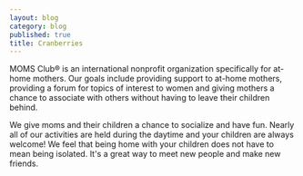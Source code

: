 ```yaml
---
layout: blog
category: blog
published: true
title: Cranberries
---
```



MOMS Club® is an international nonprofit organization specifically for at-home mothers. Our goals include providing support to at-home mothers, providing a forum for topics of interest to women and giving mothers a chance to associate with others without having to leave their children behind.

We give moms and their children a chance to socialize and have fun. Nearly all of our activities are held during the daytime and your children are always welcome! We feel that being home with your children does not have to mean being isolated. It's a great way to meet new people and make new friends.

